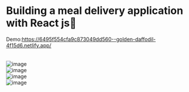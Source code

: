 # Building a meal delivery application with React js🚀
Demo:https://6495f554cfa9c873049dd560--golden-daffodil-4f15d6.netlify.app/<br><br><br>
![image](https://github.com/MahsumaRezai/MealsFood/assets/110189253/c7dc5ed0-7bf8-4cc1-b569-c381c5b12647)<br>
![image](https://github.com/MahsumaRezai/MealsFood/assets/110189253/4f0ba78c-6bfe-4527-a5b3-600b6fb1bd63)<br>
![image](https://github.com/MahsumaRezai/MealsFood/assets/110189253/bdb5c3f4-70e8-4d35-ad85-c81c6fb252fa)<br>
![image](https://github.com/MahsumaRezai/MealsFood/assets/110189253/0f5c50cb-5d63-4c26-9cd2-6a0decf5ea22)






